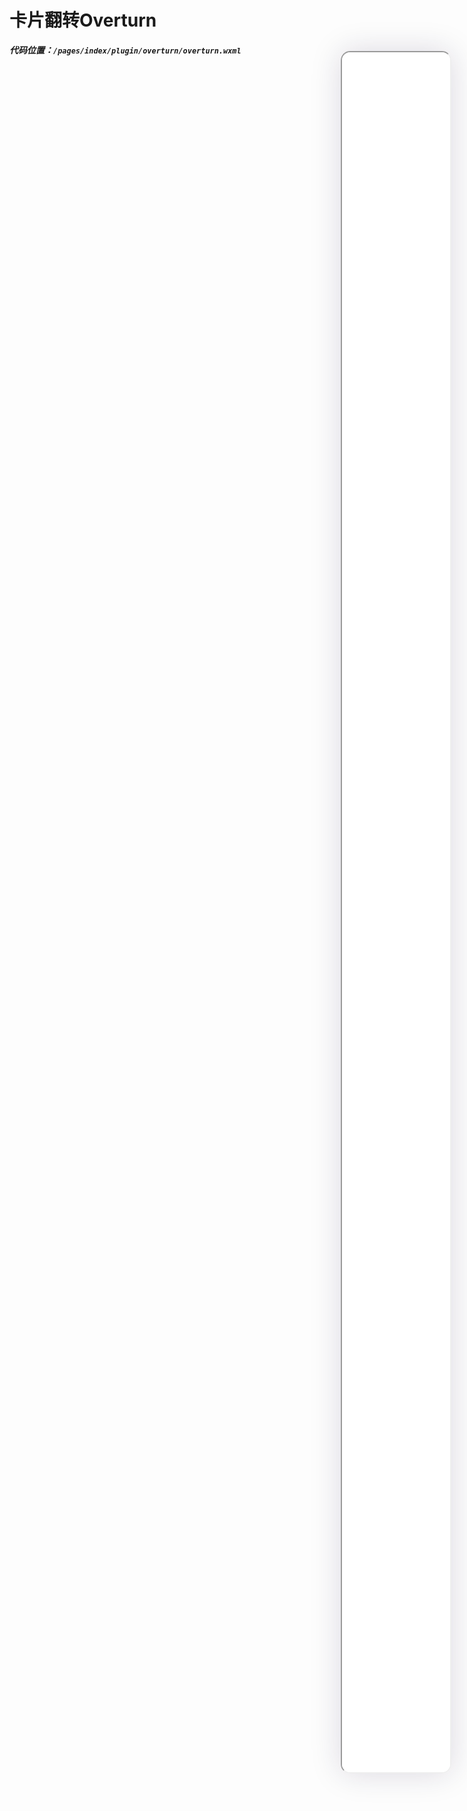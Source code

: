 <!--
 * @Descripttion: 
 * @version: V1.0
 * @Author: Xiaokang Lei
 * @email: lxk201808@163.com
 * @Date: 2022-12-15 20:34:20
 * @LastEditors: Xiaokang Lei
 * @LastEditTime: 2022-12-15 20:35:24
-->

<div class="minipre" style="width:18%; height:86%; float:right; position:fixed; right:3%;top: 4%;z-index: 99;">
    <iframe src="./h5/index.html#/pages/index/plugin/overturn/overturn" width="100%" height="80%" style="border-radius:15px; box-shadow:0 0 50px 0px rgb(30 0 60 / 15%);"></iframe>
</div>

# 卡片翻转Overturn

***代码位置：`/pages/index/plugin/overturn/overturn.wxml`***
